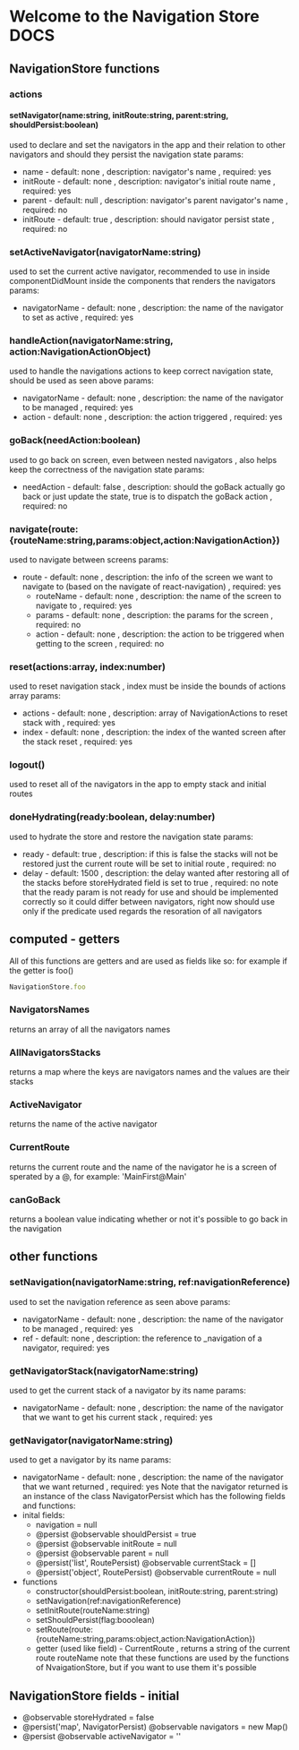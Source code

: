 # Welcome to the Navigation Store DOCS

## NavigationStore functions

### actions

#### setNavigator(name:string, initRoute:string, parent:string, shouldPersist:boolean)

used to declare and set the navigators in the app and their relation to other navigators and should they persist the navigation state
params:
* name - default: none , description: navigator's name , required: yes
* initRoute - default: none , description: navigator's initial route name , required: yes
* parent - default: null , description: navigator's parent navigator's name , required: no
* initRoute - default: true , description: should navigator persist state , required: no

### setActiveNavigator(navigatorName:string)

used to set the current active navigator, recommended to use in inside componentDidMount inside the components that renders the navigators
params:
* navigatorName - default: none , description: the name of the navigator to set as active , required: yes

### handleAction(navigatorName:string, action:NavigationActionObject)

used to handle the navigations actions to keep correct navigation state, should be used as seen above
params:
* navigatorName - default: none , description: the name of the navigator to be managed , required: yes
* action - default: none , description: the action triggered , required: yes

### goBack(needAction:boolean)

used to go back on screen, even between nested navigators , also helps keep the correctness of the navigation state
params:
* needAction - default: false , description: should the goBack actually go back or just update the state, true is to dispatch the goBack action , required: no

### navigate(route:{routeName:string,params:object,action:NavigationAction})

used to navigate between screens
params:
* route - default: none , description: the info of the screen we want to navigate to (based on the navigate of react-navigation) , required: yes
    * routeName - default: none , description: the name of the screen to navigate to , required: yes
    * params - default: none , description: the params for the screen , required: no
    * action - default: none , description: the action to be triggered when getting to the screen , required: no

### reset(actions:array, index:number)

used to reset navigation stack , index must be inside the bounds of actions array
params:
* actions - default: none , description: array of NavigationActions to reset stack with , required: yes
* index - default: none , description: the index of the wanted screen after the stack reset , required: yes

### logout()

used to reset all of the navigators in the app to empty stack and initial routes

### doneHydrating(ready:boolean, delay:number)

used to hydrate the store and restore the navigation state
params:
* ready - default: true , description: if this is false the stacks will not be restored just the current route will be set to initial route , required: no
* delay - default: 1500 , description: the delay wanted after restoring all of the stacks before storeHydrated field is set to true , required: no
note that the ready param is not ready for use and should be implemented correctly so it could differ between navigators, right now should use only if the predicate used regards the resoration of all navigators

## computed - getters 

All of this functions are getters and are used as fields like so:
for example if the getter is foo()
```javascript
NavigationStore.foo
```

### NavigatorsNames

returns an array of all the navigators names

### AllNavigatorsStacks

returns a map where the keys are navigators names and the values are their stacks

### ActiveNavigator

returns the name of the active navigator

### CurrentRoute

returns the current route and the name of the navigator he is a screen of sperated by a @, for example: 'MainFirst@Main'

### canGoBack

returns a boolean value indicating whether or not it's possible to go back in the navigation

## other functions

### setNavigation(navigatorName:string, ref:navigationReference)

used to set the navigation reference as seen above
params:
* navigatorName - default: none , description: the name of the navigator to be managed , required: yes
* ref - default: none , description: the reference to _navigation of a navigator, required: yes

### getNavigatorStack(navigatorName:string)

used to get the current stack of a navigator by its name
params:
* navigatorName - default: none , description: the name of the navigator that we want to get his current stack , required: yes

### getNavigator(navigatorName:string)

used to get a navigator by its name
params:
* navigatorName - default: none , description: the name of the navigator that we want returned , required: yes
Note that the navigator returned is an instance of the class NavigatorPersist which has the following fields and functions:
* inital fields:
    * navigation = null
    * @persist @observable shouldPersist = true
    * @persist @observable initRoute = null 
    * @persist @observable parent = null 
    * @persist('list', RoutePersist) @observable currentStack = []
    * @persist('object', RoutePersist) @observable currentRoute = null
* functions
    * constructor(shouldPersist:boolean, initRoute:string, parent:string)
    * setNavigation(ref:navigationReference)
    * setInitRoute(routeName:string)
    * setShouldPersist(flag:booolean)
    * setRoute(route:{routeName:string,params:object,action:NavigationAction})
    * getter (used like field) - CurrentRoute , returns a string of the current route routeName
note that these functions are used by the functions of NvaigationStore, but if you want to use them it's possible

## NavigationStore fields - initial

* @observable storeHydrated = false
* @persist('map', NavigatorPersist) @observable navigators = new Map()
* @persist @observable activeNavigator = ''